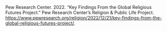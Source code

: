 Pew Research Center. 2022. “Key Findings From the Global Religious Futures Project.” Pew Research Center’s Religion & Public Life Project. https://www.pewresearch.org/religion/2022/12/21/key-findings-from-the-global-religious-futures-project/.
